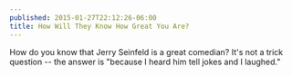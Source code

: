 ```yaml
---
published: 2015-01-27T22:12:26-06:00
title: How Will They Know How Great You Are?
---
```

How do you know that Jerry Seinfeld is a great comedian? It's not a trick question -- the answer is "because I heard him tell jokes and I laughed."